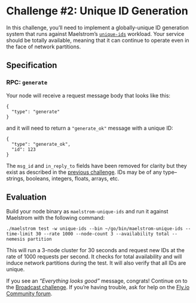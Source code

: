 
# Challenge #2: Unique ID Generation

In this challenge, you’ll need to implement a globally-unique ID generation system that runs against Maelstrom’s [`unique-ids`](https://github.com/jepsen-io/maelstrom/blob/main/doc/workloads.md#workload-unique-ids) workload. Your service should be totally available, meaning that it can continue to operate even in the face of network partitions.

## [](https://fly.io/dist-sys/2//#specification)Specification

### [](https://fly.io/dist-sys/2//#rpc-generate)RPC: `generate`

Your node will receive a request message body that looks like this:



```
{
  "type": "generate"
}
```

and it will need to return a `"generate_ok"` message with a unique ID:


```
{
  "type": "generate_ok",
  "id": 123
}
```

The `msg_id` and `in_reply_to` fields have been removed for clarity but they exist as described in the [previous challenge](https://fly.io/dist-sys/1). IDs may be of any type–strings, booleans, integers, floats, arrays, etc.

## [](https://fly.io/dist-sys/2//#evaluation)Evaluation

Build your node binary as `maelstrom-unique-ids` and run it against Maelstrom with the following command:



```
./maelstrom test -w unique-ids --bin ~/go/bin/maelstrom-unique-ids --time-limit 30 --rate 1000 --node-count 3 --availability total --nemesis partition
```

This will run a 3-node cluster for 30 seconds and request new IDs at the rate of 1000 requests per second. It checks for total availability and will induce network partitions during the test. It will also verify that all IDs are unique.

If you see an _“Everything looks good”_ message, congrats! Continue on to the [Broadcast challenge](https://fly.io/dist-sys/3a). If you’re having trouble, ask for help on the [Fly.io Community forum](https://community.fly.io/).
